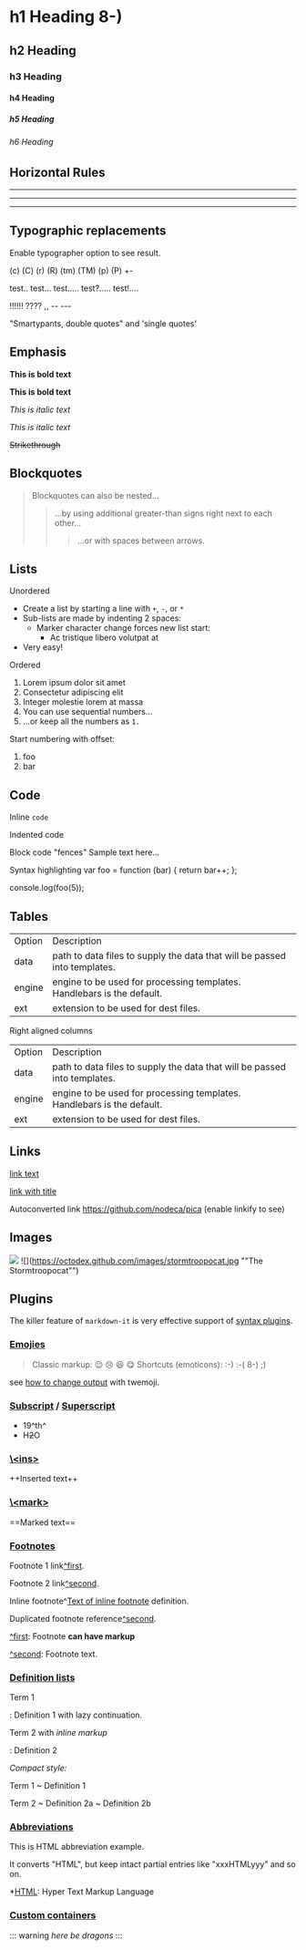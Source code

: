 # h1 Heading 8-)

## h2 Heading

### h3 Heading

#### h4 Heading

##### h5 Heading

###### h6 Heading

## Horizontal Rules

---

---

---

## Typographic replacements

Enable typographer option to see result.

(c) (C) (r) (R) (tm) (TM) (p) (P) +-

test.. test... test..... test?..... test!....

!!!!!! ???? ,, -- ---

"Smartypants, double quotes" and 'single quotes'

## Emphasis

**This is bold text**

**This is bold text**

*This is italic text*

*This is italic text*

~~Strikethrough~~

## Blockquotes

> Blockquotes can also be nested...
> > ...by using additional greater-than signs right next to each other...
> > > ...or with spaces between arrows.

## Lists

Unordered

* Create a list by starting a line with `+`, `-`, or `*`
* Sub-lists are made by indenting 2 spaces:
    * Marker character change forces new list start:
        * Ac tristique libero volutpat at
* Very easy!

Ordered

1. Lorem ipsum dolor sit amet
2. Consectetur adipiscing elit
3. Integer molestie lorem at massa
4. You can use sequential numbers...
5. ...or keep all the numbers as `1.`

Start numbering with offset:

1. foo
2. bar

## Code

Inline `code`

Indented code

Block code "fences"
Sample text here...

Syntax highlighting
var foo = function (bar) {
  return bar++;
};

console.log(foo(5));

## Tables

<table>
<tr>
<td>Option </td>
<td>Description                                                               </td>
</tr>
<tr>
<td>data   </td>
<td>path to data files to supply the data that will be passed into templates.</td>
</tr>
<tr>
<td>engine </td>
<td>engine to be used for processing templates. Handlebars is the default.</td>
</tr>
<tr>
<td>ext    </td>
<td>extension to be used for dest files.</td>
</tr>
</table>

Right aligned columns

<table>
<tr>
<td>Option </td>
<td>Description </td>
</tr>
<tr>
<td>data </td>
<td>path to data files to supply the data that will be passed into templates.</td>
</tr>
<tr>
<td>engine </td>
<td>engine to be used for processing templates. Handlebars is the default.</td>
</tr>
<tr>
<td>ext </td>
<td>extension to be used for dest files.</td>
</tr>
</table>

## Links

[link text](http://dev.nodeca.com)

[link with title](http://nodeca.github.io/pica/demo/)

Autoconverted link https://github.com/nodeca/pica (enable linkify to see)

## Images

![](https://octodex.github.com/images/minion.png)
![](https://octodex.github.com/images/stormtroopocat.jpg ""The Stormtroopocat"")

## Plugins

The killer feature of `markdown-it` is very effective support of
[syntax plugins](https://www.npmjs.org/browse/keyword/markdown-it-plugin).

### [Emojies](https://github.com/markdown-it/markdown-it-emoji)

> Classic markup: :wink: :cry: :laughing: :yum:
> Shortcuts (emoticons): :-) :-( 8-) ;)

see
[how to change output](https://github.com/markdown-it/markdown-it-emoji#change-output)
with twemoji.

### [Subscript](https://github.com/markdown-it/markdown-it-sub) / [Superscript](https://github.com/markdown-it/markdown-it-sup)

* 19^th^
* H~~2~~O

### [\\\<ins>](https://github.com/markdown-it/markdown-it-ins)

++Inserted text++

### [\\\<mark>](https://github.com/markdown-it/markdown-it-mark)

==Marked text==

### [Footnotes](https://github.com/markdown-it/markdown-it-footnote)

Footnote 1 link[^first]().

Footnote 2 link[^second]().

Inline footnote^[Text of inline footnote]() definition.

Duplicated footnote reference[^second]().

[^first](): Footnote **can have markup**

[^second](): Footnote text.

### [Definition lists](https://github.com/markdown-it/markdown-it-deflist)

Term 1

: Definition 1 with lazy continuation.

Term 2 with *inline markup*

: Definition 2

*Compact style:*

Term 1 ~ Definition 1

Term 2 ~ Definition 2a ~ Definition 2b

### [Abbreviations](https://github.com/markdown-it/markdown-it-abbr)

This is HTML abbreviation example.

It converts "HTML", but keep intact partial entries like "xxxHTMLyyy" and so on.

*[HTML](): Hyper Text Markup Language

### [Custom containers](https://github.com/markdown-it/markdown-it-container)

::: warning *here be dragons* :::

